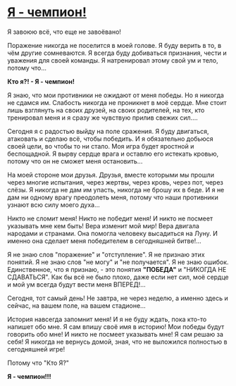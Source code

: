 # [Я - чемпион!](https://www.youtube.com/watch?v=nx5rXsZmjM0)

Я завоюю всё, что еще не завоёвано!

Поражение никогда не поселится в моей голове.
Я буду верить в то, в чём другие сомневаются.
Я всегда буду добиваться признания, чести и уважения для своей команды.
Я натренировал этому свой ум и тело, потому что...

**Кто я?! - Я - чемпион!**

Я знаю, что мои противники не ожидают от меня победы.
Но я никогда не сдамся им.
Слабость никогда не проникнет в моё сердце.
Мне стоит лишь взглянуть на своих друзей, на своих родителей, на тех, кто тренировал меня и я сразу же чувствую прилив свежих сил....

Сегодня я с радостью выйду на поле сражения.
Я буду двигаться, атаковать и сделаю всё, чтобы победить.
И я обязательно добьюся своей цели, во чтобы то ни стало.
Моя игра будет яростной и беспощадной.
Я вырву сердце врага и оставлю его истекать кровью, потому что он не сможет меня остановить...

На моей стороне мои друзья.
Друзья, вместе которыми мы прошли через многие испытания, через жертвы, через кровь, через пот, через слёзы.
Я никогда не дам им упасть, никогда не брошу их в беде.
И я не дам ни одному врагу преодолеть меня, потому что наши противники узнают всю силу моего духа...

Никто не сломит меня!
Никто не победит меня!
И никто не посмеет указывать мне кем быть!
Вера изменит мой мир!
Вера двигала народами и странами.
Она помогла человеку высадиться на Луну.
И именно она сделает меня победителем в сегодняшней битве!...

Я не знаю слов "поражение" и "отступление".
Я не признаю этих понятий.
Я не знаю слов "не могу" и "не получается".
Я не знаю ошибок.
Единственное, что я признаю, - это понятия **"ПОБЕДА"** и "НИКОГДА НЕ СДАВАТЬСЯ".
Как бы всё не было плохо, даже если нет сил, моё сердце и мой ум всегда будут вести меня ВПЕРЕД!...

Сегодня, тот самый день!
Не завтра, не через неделю, а именно здесь и сейчас, на вашем поле, на вашем стадионе...

История навсегда запомнит меня!
И я не буду ждать, пока кто-то напишет обо мне.
Я сам впишу своё имя в историю!
Мои победы будут говорить обо мне!
И никто не посмеет указывать мне!
Я сам решаю за себя!
Я никогда не вернусь домой, зная, что не выложился полностью в сегодняшней игре!

Потому что "Кто Я?"

**Я - чемпион!!!**
